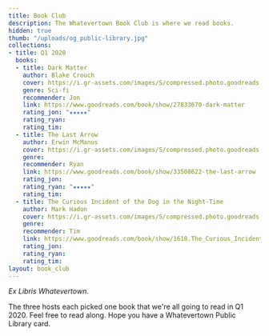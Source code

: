 ```yaml
---
title: Book Club
description: The Whatevertown Book Club is where we read books.
hidden: true
thumb: "/uploads/og_public-library.jpg"
collections:
- title: Q1 2020
  books:
  - title: Dark Matter
    author: Blake Crouch
    cover: https://i.gr-assets.com/images/S/compressed.photo.goodreads.com/books/1472119680l/27833670._SY475_.jpg
    genre: Sci-fi
    recommender: Jon
    link: https://www.goodreads.com/book/show/27833670-dark-matter
    rating_jon: "★★★★★"
    rating_ryan: 
    rating_tim: 
  - title: The Last Arrow
    author: Erwin McManus
    cover: https://i.gr-assets.com/images/S/compressed.photo.goodreads.com/books/1495990668l/33508622.jpg
    genre: 
    recommender: Ryan
    link: https://www.goodreads.com/book/show/33508622-the-last-arrow
    rating_jon: 
    rating_ryan: "★★★★★"
    rating_tim: 
  - title: The Curious Incident of the Dog in the Night-Time
    author: Mark Hadon
    cover: https://i.gr-assets.com/images/S/compressed.photo.goodreads.com/books/1479863624l/1618._SY475_.jpg
    genre: 
    recommender: Tim
    link: https://www.goodreads.com/book/show/1618.The_Curious_Incident_of_the_Dog_in_the_Night_Time
    rating_jon: 
    rating_ryan: 
    rating_tim: 
layout: book_club
---
```


*Ex Libris Whatevertown.*

The three hosts each picked one book that we're all going to read in Q1 2020. Feel free to read along. Hope you have a Whatevertown Public Library card.

